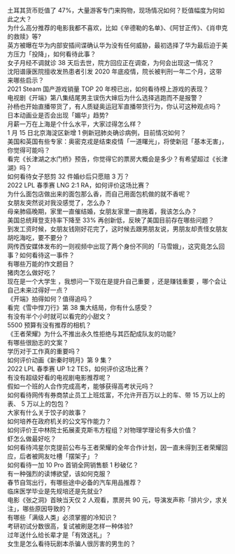 土耳其货币贬值了 47%，大量游客专门来购物，现场情况如何？贬值幅度为何如此之大？  
为什么高分推荐的电影我都不喜欢，比如《辛德勒的名单》、《阿甘正传》、《肖申克的救赎》等?  
英方被曝在华为内部安插间谍确认华为没有任何威胁，最初选择了华为最后迫于美方压力「投降」，如何看待此事？  
女子月经不调就诊 38 天后去世，院方回应正在调查，为何会出现这一情况？  
沈阳谱康医院擅收发热患者引发 2020 年底疫情，院长被判刑一年二个月，这带来哪些启示？  
2021 Steam 国产游戏销量 TOP 20 年榜已出，如何看待榜上游戏的表现？  
电视剧《开端》第八集结尾男主误伤大婶后为什么选择逃跑而不是报警？  
孙杨也开始直播带货了，有人质疑奥运冠军直播带货行为，你认可这种观点吗？  
日本动画业是否会出现「媚华」趋势?  
月薪一万在上海是个什么水平，大家过得怎么样？  
1 月 15 日北京海淀区新增 1 例新冠肺炎确诊病例，目前情况如何？  
美国和英国有些专家：奥密克戎是结束疫情「一道曙光」，将使新冠「基本无害」，你觉得可能吗？  
看完《长津湖之水门桥》预告，你觉得它的票房大概会是多少？有希望超过《长津湖》吗？  
如何看待女子怒剪 32 件婚纱后只愿赔 3 万？  
2022 LPL 春季赛 LNG 2:1 RA，如何评价这场比赛？  
为什么面包店做出来的面包那么香，而自己用面包机做的就不香呢？  
女朋友突然说对我没感觉了，怎么办？  
母亲肺癌晚期，家里一直催结婚，女朋友家里一直拖着，我该怎么办？  
美国总统拜登支持率下降至 33% 再创新低，反映了美国目前存在哪些问题？  
到发工资时候，女朋友钱刚好花完了，这时候去跟男朋友说，男朋友却责怪女朋友胡吃海吃，要不要分？  
网传西安媒体发布的一则视频中出现了两个身份不同的「马雪娥」，这究竟怎么回事？如何看待这一事件？  
有哪些万能的作文题目？  
猪肉怎么做好吃？  
现在是一个大学生 ，我想问一下现在是提升自己重要 ，还是赚钱重要 ，哪个会让自己未来过得好一点？  
《开端》拍得如何？值得追吗？  
看完《雪中悍刀行》第 38 集大结局，你有什么感受？  
有没有半个小时就可以看完的小甜文？  
5500 预算有没有推荐的相机？  
《王者荣耀》为什么不推出永久性拒绝与其匹配成队友的功能?  
有哪些很励志的文案？  
学历对于工作真的重要吗？  
如何评价动画《新秦时明月》第 9 集？  
2022 LPL 春季赛 UP 1:2 TES，如何评价这场比赛？  
有没有超级好看的电视剧电影推荐呢？  
假如一个班的人合作完成高考，能够获得高考状元吗？  
如何看待网传有券商禁止员工上班炫富，不允许开百万以上的车、带 15 万以上的表、 5 万以上的包包？  
大家有什么关于饺子的故事？  
如何培养在政府机关的公文写作能力？  
如何评价王中林院士拓展麦克斯韦方程组？对物理学理论有多大价值？  
虾怎么做最好吃？  
如何看待鸿星尔克提前公布与王者荣耀的全年合作计划，因一直未得到王者荣耀回应，后者被网友吐槽「摆架子」？  
如何看待一加 10 Pro 首销全网销售额 1 秒破亿？  
有一种强烈的读博欲望，该如何克服？  
春节自驾出行，有哪些途中必备的汽车用品推荐？  
临床医学毕业是先规培还是先就业?  
电影《张之洞》首映当天仅 2 人观看，票房共 90 元，导演发声称「排片少，求关注」，哪些原因导致的？  
有哪些「满级人类」必须掌握的冷知识？  
考研初试分数很高，复试被刷是怎样一种体验?  
过年送什么给长辈才是「有效送礼」？  
女生是怎么看待玩剧本杀骗人很厉害的男生的？  
